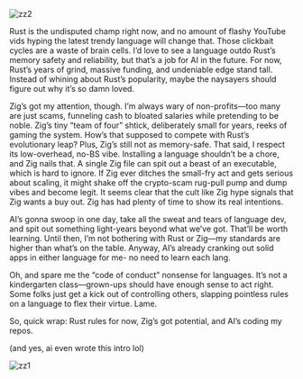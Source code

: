 ![zz2](https://github.com/user-attachments/assets/e54f4c9f-843b-4ae3-85b3-515c673b739e)




Rust is the undisputed champ right now, and no amount of flashy YouTube vids hyping the latest trendy language will change that. Those clickbait cycles are a waste of brain cells. I’d love to see a language outdo Rust’s memory safety and reliability, but that’s a job for AI in the future. For now, Rust’s years of grind, massive funding, and undeniable edge stand tall. Instead of whining about Rust’s popularity, maybe the naysayers should figure out why it’s so damn loved.

Zig’s got my attention, though. I’m always wary of non-profits—too many are just scams, funneling cash to bloated salaries while pretending to be noble. Zig’s tiny “team of four” shtick, deliberately small for years, reeks of gaming the system. How’s that supposed to compete with Rust’s evolutionary leap? Plus, Zig’s still not as memory-safe. That said, I respect its low-overhead, no-BS vibe. Installing a language shouldn’t be a chore, and Zig nails that. A single Zig file can spit out a beast of an executable, which is hard to ignore. If Zig ever ditches the small-fry act and gets serious about scaling, it might shake off the crypto-scam rug-pull pump and dump vibes and become legit. It seems clear that the cult like Zig hype signals that Zig wants a buy out. Zig has had plenty of time to show its real intentions. 

AI’s gonna swoop in one day, take all the sweat and tears of language dev, and spit out something light-years beyond what we’ve got. That’ll be worth learning. Until then, I’m not bothering with Rust or Zig—my standards are higher than what’s on the table. Anyway, AI’s already cranking out solid apps in either language for me- no need to learn each lang.

Oh, and spare me the “code of conduct” nonsense for languages. It’s not a kindergarten class—grown-ups should have enough sense to act right. Some folks just get a kick out of controlling others, slapping pointless rules on a language to flex their virtue. Lame.

So, quick wrap: Rust rules for now, Zig’s got potential, and AI’s coding my repos. 

(and yes, ai even wrote this intro lol) 




![zz1](https://github.com/user-attachments/assets/26522f0b-7f6e-43b8-9298-d24958cd6ec4)

